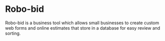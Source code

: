 # Robo-bid

Robo-bid is a business tool which allows small businesses to create custom web forms and online estimates that store in
a database for easy review and sorting.
